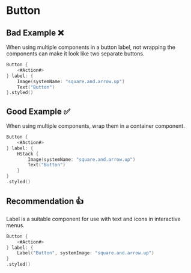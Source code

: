 # Button
## Bad Example ❌
When using multiple components in a button label, not wrapping the components can make it look like two separate buttons.

```swift
Button {
    <#Action#>
} label: {
    Image(systemName: "square.and.arrow.up")
    Text("Button")
}.styled()
```

## Good Example ✅
When using multiple components, wrap them in a container component.

```swift
Button {
    <#Action#>
} label: {
    HStack {
        Image(systemName: "square.and.arrow.up")
        Text("Button")
    }
}
.styled()
```


## Recommendation 👍
Label is a suitable component for use with text and icons in interactive menus.

```swift
Button {
    <#Action#>
} label: {
    Label("Button", systemImage: "square.and.arrow.up")
}
.styled()
```

